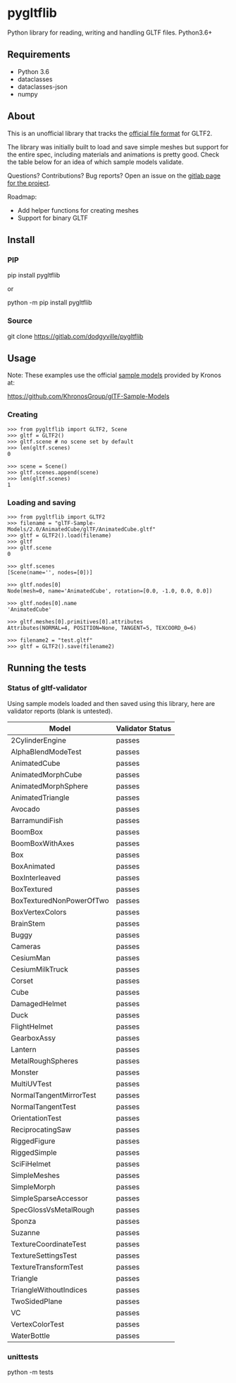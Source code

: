 # pygltflib

Python library for reading, writing and handling GLTF files. Python3.6+

## Requirements
* Python 3.6
* dataclasses
* dataclasses-json
* numpy


## About
This is an unofficial library that tracks the [official file format](https://github.com/KhronosGroup/glTF/blob/master/specification/2.0/README.md) for GLTF2. 

The library was initially built to load and save simple meshes but support for the entire spec, including materials 
and animations is pretty good. 
Check the table below for an idea of which sample models validate.

Questions? Contributions? Bug reports? Open an issue on the [gitlab page for the project](https://gitlab.com/dodgyville/pygltflib).


Roadmap:
* Add helper functions for creating meshes
* Support for binary GLTF

## Install

### PIP

pip install pygltflib 

or

python -m pip install pygltflib


### Source

git clone https://gitlab.com/dodgyville/pygltflib

## Usage
Note: These examples use the official [sample models](https://github.com/KhronosGroup/glTF-Sample-Models) provided by Kronos at:

https://github.com/KhronosGroup/glTF-Sample-Models

### Creating
```python3
>>> from pygltflib import GLTF2, Scene
>>> gltf = GLTF2()
>>> gltf.scene # no scene set by default
>>> len(gltf.scenes)
0

>>> scene = Scene()
>>> gltf.scenes.append(scene)
>>> len(gltf.scenes)
1

```

### Loading and saving

```python3
>>> from pygltflib import GLTF2
>>> filename = "glTF-Sample-Models/2.0/AnimatedCube/glTF/AnimatedCube.gltf"
>>> gltf = GLTF2().load(filename)
>>> gltf
>>> gltf.scene
0

>>> gltf.scenes
[Scene(name='', nodes=[0])]

>>> gltf.nodes[0]
Node(mesh=0, name='AnimatedCube', rotation=[0.0, -1.0, 0.0, 0.0])

>>> gltf.nodes[0].name
'AnimatedCube'

>>> gltf.meshes[0].primitives[0].attributes
Attributes(NORMAL=4, POSITION=None, TANGENT=5, TEXCOORD_0=6)

>>> filename2 = "test.gltf"
>>> gltf = GLTF2().save(filename2)

```


## Running the tests

### Status of gltf-validator
Using sample models loaded and then saved using this library, here are validator reports (blank is untested). 


| Model | Validator Status |
| ------| ------- |
| 2CylinderEngine | passes | 
| AlphaBlendModeTest | passes | 
| AnimatedCube | passes | 
| AnimatedMorphCube | passes | 
| AnimatedMorphSphere | passes | 
| AnimatedTriangle | passes | 
| Avocado | passes | 
| BarramundiFish | passes | 
| BoomBox | passes | 
| BoomBoxWithAxes | passes | 
| Box | passes | 
| BoxAnimated | passes | 
| BoxInterleaved | passes | 
| BoxTextured | passes | 
| BoxTexturedNonPowerOfTwo | passes | 
| BoxVertexColors | passes | 
| BrainStem | passes | 
| Buggy | passes | 
| Cameras | passes | 
| CesiumMan | passes | 
| CesiumMilkTruck | passes | 
| Corset | passes | 
| Cube | passes | 
| DamagedHelmet | passes | 
| Duck | passes | 
| FlightHelmet | passes | 
| GearboxAssy | passes | 
| Lantern | passes | 
| MetalRoughSpheres | passes | 
| Monster | passes | 
| MultiUVTest | passes | 
| NormalTangentMirrorTest | passes | 
| NormalTangentTest | passes | 
| OrientationTest | passes | 
| ReciprocatingSaw | passes | 
| RiggedFigure | passes | 
| RiggedSimple | passes | 
| SciFiHelmet | passes | 
| SimpleMeshes | passes | 
| SimpleMorph | passes | 
| SimpleSparseAccessor | passes | 
| SpecGlossVsMetalRough | passes | 
| Sponza | passes | 
| Suzanne | passes | 
| TextureCoordinateTest | passes | 
| TextureSettingsTest | passes | 
| TextureTransformTest | passes |
| Triangle | passes | 
| TriangleWithoutIndices | passes | 
| TwoSidedPlane | passes | 
| VC | passes | 
| VertexColorTest | passes | 
| WaterBottle | passes | 





### unittests
python -m tests

